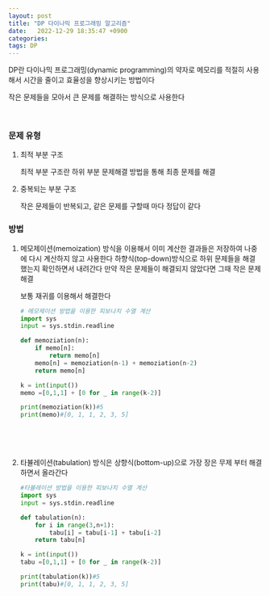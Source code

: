```yaml
---
layout: post
title: "DP 다이나믹 프로그래밍 알고리즘"
date:   2022-12-29 18:35:47 +0900
categories:
tags: DP
---
```


DP란 다이나믹 프로그래밍(dynamic programming)의 약자로 메모리를 적절히 사용해서 시간을 줄이고 효율성을 향상시키는 방법이다

작은 문제들을 모아서 큰 문제를 해결하는 방식으로 사용한다 

&nbsp;

### 문제 유형

1. 최적 부분 구조

   최적 부분 구조란 하위 부분 문제해결 방법을 통해 최종 문제를 해결

2. 중복되는 부분 구조

   작은 문제들이 반복되고, 같은 문제를 구할때 마다 정답이 같다



### 방법

1. 메모제이션(memoization) 방식을 이용해서 이미 계산한 결과들은 저장하여 나중에 다시 계산하지 않고 사용한다 하향식(top-down)방식으로 하위 문제들을 해결 했는지 확인하면서 내려간다 만약 작은 문제들이 해결되지 않았다면 그때 작은 문제 해결

   보통 재귀를 이용해서 해결한다

   ``` python
   # 메모제이션 방법을 이용한 피보나치 수열 계산
   import sys
   input = sys.stdin.readline
   
   def memoziation(n):
       if memo[n]:
           return memo[n]
       memo[n] = memoziation(n-1) + memoziation(n-2)
       return memo[n]
   
   k = int(input())
   memo =[0,1,1] + [0 for _ in range(k-2)]
   
   print(memoziation(k))#5
   print(memo)#[0, 1, 1, 2, 3, 5]
   ```

   

&nbsp;

&nbsp;

2. 타뷸레이션(tabulation) 방식은 상향식(bottom-up)으로 가장 장은 무제 부터 해결하면서 올라간다  

   ``` python
   #타뷸레이션 방법을 이용한 피보나치 수열 계산
   import sys
   input = sys.stdin.readline
   
   def tabulation(n):
       for i in range(3,n+1):
           tabu[i] = tabu[i-1] + tabu[i-2]
       return tabu[n]
   
   k = int(input())
   tabu =[0,1,1] + [0 for _ in range(k-2)]
   
   print(tabulation(k))#5
   print(tabu)#[0, 1, 1, 2, 3, 5]
   ```

   
